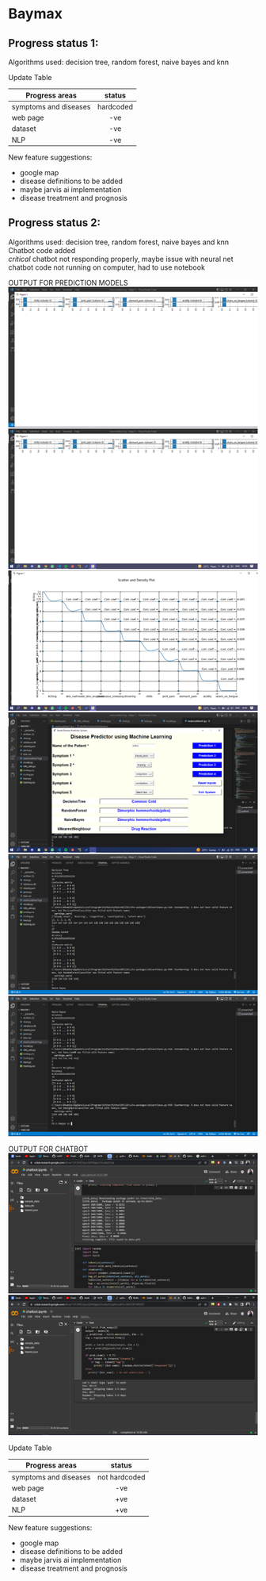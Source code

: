 # Baymax
## Progress status 1: 
 Algorithms used: decision tree, random forest, naive bayes and knn 

 Update Table
 
 | Progress areas |  status  |
 |----------|:--------------:|
 | symptoms and diseases|hardcoded| 
 | web page |    -ve |  
 | dataset | -ve |
 | NLP | -ve |

New feature suggestions:
- google map 
- disease definitions to be added
- maybe jarvis ai implementation
- disease treatment and prognosis


## Progress status 2: 
 Algorithms used: decision tree, random forest, naive bayes and knn   
 Chatbot code added  
 *critical* chatbot not responding properly, maybe issue with neural net  
 chatbot code not running on computer, had to use notebook  

 OUTPUT FOR PREDICTION MODELS
 ![alt text](https://github.com/schmithvillers/baymax-test1/blob/main/output_pics/Screenshot%20(63).png)
 ![alt text](https://github.com/schmithvillers/baymax-test1/blob/main/output_pics/Screenshot%20(64).png)
 ![alt text](https://github.com/schmithvillers/baymax-test1/blob/main/output_pics/Screenshot%20(65).png)
 ![alt text](https://github.com/schmithvillers/baymax-test1/blob/main/output_pics/Screenshot%20(69).png)
 ![alt text](https://github.com/schmithvillers/baymax-test1/blob/main/output_pics/Screenshot%20(70).png)
 ![alt text](https://github.com/schmithvillers/baymax-test1/blob/main/output_pics/Screenshot%20(71).png)
 
 
 OUTPUT FOR CHATBOT 
 ![alt text](https://github.com/schmithvillers/baymax-test1/blob/main/output_pics/Screenshot%20(61).png)
 ![alt text](https://github.com/schmithvillers/baymax-test1/blob/main/output_pics/Screenshot%20(62).png)
 
 
 Update Table
 
 | Progress areas |  status  |
 |----------|:--------------:|
 | symptoms and diseases|not hardcoded| 
 | web page |    -ve |  
 | dataset | +ve |
 | NLP | +ve |

New feature suggestions:
- google map 
- disease definitions to be added
- maybe jarvis ai implementation
- disease treatment and prognosis
